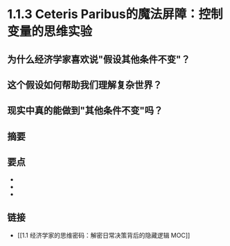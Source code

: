 # 1.1.3 Ceteris Paribus的魔法屏障：控制变量的思维实验

## 为什么经济学家喜欢说"假设其他条件不变"？


## 这个假设如何帮助我们理解复杂世界？


## 现实中真的能做到"其他条件不变"吗？


## 摘要


## 要点

- 
- 
- 

## 链接

- [[1.1 经济学家的思维密码：解密日常决策背后的隐藏逻辑 MOC]]
